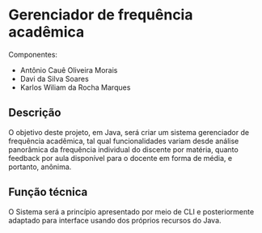 # Gerenciador de frequência acadêmica
Componentes:
* Antônio Cauê Oliveira Morais
* Davi da Silva Soares
* Karlos Wiliam da Rocha Marques

## Descrição

O objetivo deste projeto, em Java, será criar um sistema gerenciador de frequência acadêmica, tal qual funcionalidades variam desde análise panorâmica da frequência individual do discente por matéria, quanto feedback por aula disponível para o docente em forma de média, e portanto, anônima.

## Função técnica
O Sistema será a princípio apresentado por meio de CLI e posteriormente adaptado para interface usando dos próprios recursos do Java.
